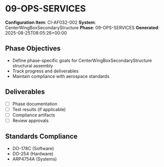 # 09-OPS-SERVICES

**Configuration Item**: CI-AF032-002
**System**: CenterWingBoxSecondaryStructure
**Phase**: 09-OPS-SERVICES
**Generated**: 2025-08-25T08:05:26+00:00

## Phase Objectives
- Define phase-specific goals for CenterWingBoxSecondaryStructure structural assembly
- Track progress and deliverables
- Maintain compliance with aerospace standards

## Deliverables
- [ ] Phase documentation
- [ ] Test results (if applicable)
- [ ] Compliance artifacts
- [ ] Review approvals

## Standards Compliance
- DO-178C (Software)
- DO-254 (Hardware)
- ARP4754A (Systems)

